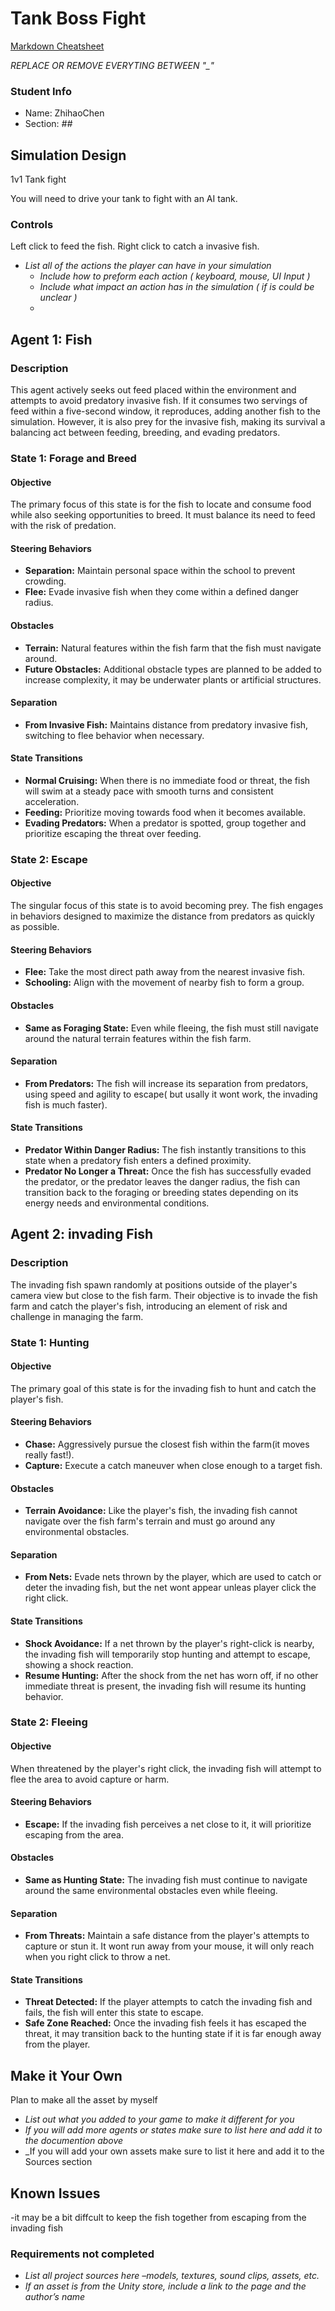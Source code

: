 # Tank Boss Fight

[Markdown Cheatsheet](https://github.com/adam-p/markdown-here/wiki/Markdown-Here-Cheatsheet)

_REPLACE OR REMOVE EVERYTING BETWEEN "\_"_

### Student Info

-   Name: ZhihaoChen
-   Section: _##_

## Simulation Design

1v1 Tank fight

You will need to drive your tank to fight with an AI tank.

### Controls

Left click to feed the fish.
Right click to catch a invasive fish.

-   _List all of the actions the player can have in your simulation_
    -   _Include how to preform each action ( keyboard, mouse, UI Input )_
    -   _Include what impact an action has in the simulation ( if is could be unclear )_
    -   
## Agent 1: Fish

### Description
This agent actively seeks out feed placed within the environment and attempts to avoid predatory invasive fish. If it consumes two servings of feed within a five-second window, it reproduces, adding another fish to the simulation. However, it is also prey for the invasive fish, making its survival a balancing act between feeding, breeding, and evading predators.

### State 1: Forage and Breed

#### Objective
The primary focus of this state is for the fish to locate and consume food while also seeking opportunities to breed. It must balance its need to feed with the risk of predation.

#### Steering Behaviors
- **Separation:** Maintain personal space within the school to prevent crowding.
- **Flee:** Evade invasive fish when they come within a defined danger radius.

#### Obstacles
- **Terrain:** Natural features within the fish farm that the fish must navigate around.
- **Future Obstacles:** Additional obstacle types are planned to be added to increase complexity, it may be underwater plants or artificial structures.

#### Separation
- **From Invasive Fish:** Maintains distance from predatory invasive fish, switching to flee behavior when necessary.

#### State Transitions
- **Normal Cruising:** When there is no immediate food or threat, the fish will swim at a steady pace with smooth turns and consistent acceleration.
- **Feeding:** Prioritize moving towards food when it becomes available.
- **Evading Predators:** When a predator is spotted, group together and prioritize escaping the threat over feeding.


### State 2: Escape

#### Objective
The singular focus of this state is to avoid becoming prey. The fish engages in behaviors designed to maximize the distance from predators as quickly as possible.

#### Steering Behaviors
- **Flee:** Take the most direct path away from the nearest invasive fish.
- **Schooling:** Align with the movement of nearby fish to form a group.


#### Obstacles
- **Same as Foraging State:** Even while fleeing, the fish must still navigate around the natural terrain features within the fish farm.

#### Separation
- **From Predators:** The fish will increase its separation from predators, using speed and agility to escape( but usally it wont work, the invading fish is much faster).

#### State Transitions
- **Predator Within Danger Radius:** The fish instantly transitions to this state when a predatory fish enters a defined proximity.
- **Predator No Longer a Threat:** Once the fish has successfully evaded the predator, or the predator leaves the danger radius, the fish can transition back to the foraging or breeding states depending on its energy needs and environmental conditions.


## Agent 2: invading Fish

### Description
The invading fish spawn randomly at positions outside of the player's camera view but close to the fish farm. Their objective is to invade the fish farm and catch the player's fish, introducing an element of risk and challenge in managing the farm.

### State 1: Hunting

#### Objective
The primary goal of this state is for the invading fish to hunt and catch the player's fish.

#### Steering Behaviors
- **Chase:** Aggressively pursue the closest fish within the farm(it moves really fast!).
- **Capture:** Execute a catch maneuver when close enough to a target fish.

#### Obstacles
- **Terrain Avoidance:** Like the player's fish, the invading fish cannot navigate over the fish farm's terrain and must go around any environmental obstacles.

#### Separation
- **From Nets:** Evade nets thrown by the player, which are used to catch or deter the invading fish, but the net wont appear unleas player click the right click.

#### State Transitions
- **Shock Avoidance:** If a net thrown by the player's right-click is nearby, the invading fish will temporarily stop hunting and attempt to escape, showing a shock reaction.
- **Resume Hunting:** After the shock from the net has worn off, if no other immediate threat is present, the invading fish will resume its hunting behavior.

### State 2: Fleeing

#### Objective
When threatened by the player's right click, the invading fish will attempt to flee the area to avoid capture or harm.

#### Steering Behaviors
- **Escape:** If the invading fish perceives a net close to it, it will prioritize escaping from the area.

#### Obstacles
- **Same as Hunting State:** The invading fish must continue to navigate around the same environmental obstacles even while fleeing.

#### Separation
- **From Threats:** Maintain a safe distance from the player's attempts to capture or stun it. It wont run away from your mouse, it will only reach when you right click to throw a net.

#### State Transitions
- **Threat Detected:** If the player attempts to catch the invading fish and fails, the fish will enter this state to escape.
- **Safe Zone Reached:** Once the invading fish feels it has escaped the threat, it may transition back to the hunting state if it is far enough away from the player.

  
## Make it Your Own
  
Plan to make all the asset by myself

- _List out what you added to your game to make it different for you_
- _If you will add more agents or states make sure to list here and add it to the documention above_
- _If you will add your own assets make sure to list it here and add it to the Sources section


## Known Issues

-it may be a bit diffcult to keep the fish together from escaping from the invading fish

### Requirements not completed

-   _List all project sources here –models, textures, sound clips, assets, etc._
-   _If an asset is from the Unity store, include a link to the page and the author’s name_



